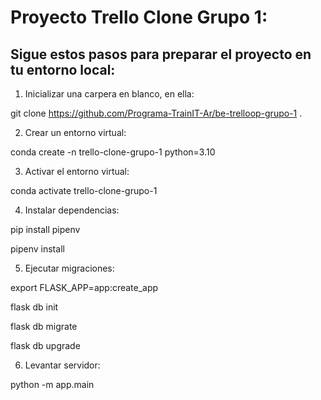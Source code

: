 # Proyecto Trello Clone Grupo 1:
## Sigue estos pasos para preparar el proyecto en tu entorno local:

1. Inicializar una carpera en blanco, en ella:
   
git clone https://github.com/Programa-TrainIT-Ar/be-trelloop-grupo-1 .

2. Crear un entorno virtual:
   
conda create -n trello-clone-grupo-1 python=3.10

3. Activar el entorno virtual:
   
conda activate trello-clone-grupo-1

4. Instalar dependencias:
   
pip install pipenv

pipenv install

5. Ejecutar migraciones:
   
export FLASK_APP=app:create_app

flask db init

flask db migrate

flask db upgrade

6. Levantar servidor:
   
python -m app.main
